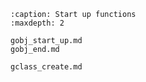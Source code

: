 ```{toctree}
:caption: Start up functions
:maxdepth: 2

gobj_start_up.md
gobj_end.md

gclass_create.md

```
